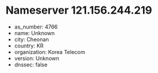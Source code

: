 # Nameserver 121.156.244.219

* as_number: 4766
* name: Unknown
* city: Cheonan
* country: KR
* organization: Korea Telecom
* version: Unknown
* dnssec: false
